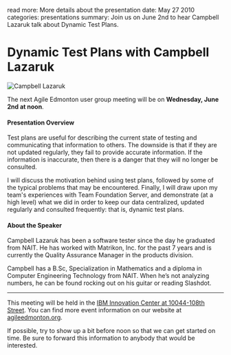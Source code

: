 read more: More details about the presentation
date: May 27 2010
categories: presentations
summary: Join us on June 2nd to hear Campbell Lazaruk talk about Dynamic Test Plans.

# Dynamic Test Plans with Campbell Lazaruk

![Campbell Lazaruk](/attachments/campbell_lazaruk_resized.jpg)

The next Agile Edmonton user group meeting will be on **Wednesday, June 2nd at noon**.

#### Presentation Overview

Test plans are useful for describing the current state of testing and communicating that information to others. The downside is that if they are not updated regularly, they fail to provide accurate information. If the information is inaccurate, then there is a danger that they will no longer be consulted.

I will discuss the motivation behind using test plans, followed by some of the typical problems that may be encountered. Finally, I will draw upon my team's experiences with Team Foundation Server, and demonstrate (at a high level) what we did in order to keep our data centralized, updated regularly and consulted frequently: that is, dynamic test plans.

#### About the Speaker

Campbell Lazaruk has been a software tester since the day he graduated from NAIT. He has worked with Matrikon, Inc. for the past 7 years and is currently the Quality Assurance Manager in the products division.

Campbell has a B.Sc, Specialization in Mathematics and a diploma in Computer Engineering Technology from NAIT. When he’s not analyzing numbers, he can be found rocking out on his guitar or reading Slashdot.

---

This meeting will be held in the [IBM Innovation Center at 10044-108th Street](http://maps.google.ca/maps?hl=en&safe=off&q=10044-108th+Street,edmonton,ab&ie=UTF8&hq=&hnear=10044+108+St+NW,+Edmonton,+Division+No.+11,+Alberta+T5J+3S7&gl=ca&ei=cJ9ZTLmPKNntnQev7_mxCQ&ved=0CBUQ8gEwAA&t=h&z=16). You can find more event information on our website at [agileedmonton.org](http://agileedmonton.org).

If possible, try to show up a bit before noon so that we can get started on time. Be sure to forward this information to anybody that would be interested.
